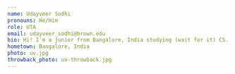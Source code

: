 ```yaml
---
name: Udayveer Sodhi
pronouns: He/Him
role: UTA 
email: udayveer_sodhi@brown.edu
bio: Hi! I'm a junior from Bangalore, India studying (wait for it) CS. In my spare time, I celebrate the fact that I am no longer thousands of kilometres away from the nearest coffee milk, and enjoy adding the letter U to words wherever I can. Welcoume to CS200!
hometown: Bangalore, India
photo: uv.jpg
throwback_photo: uv-throwback.jpg
---
```

